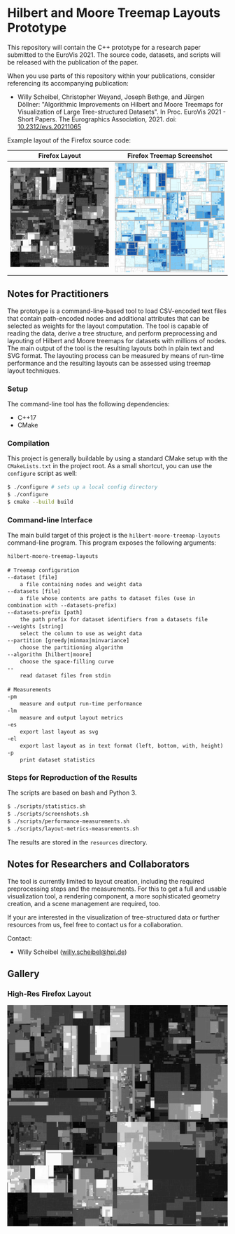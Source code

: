# Hilbert and Moore Treemap Layouts Prototype

This repository will contain the C++ prototype for a research paper submitted to the EuroVis 2021.
The source code, datasets, and scripts will be released with the publication of the paper.

When you use parts of this repository within your publications, consider referencing its accompanying publication:

* Willy Scheibel, Christopher Weyand, Joseph Bethge, and Jürgen Döllner: "Algorithmic Improvements on Hilbert and Moore Treemaps for Visualization of Large Tree-structured Datasets". In Proc. EuroVis 2021 - Short Papers. The Eurographics Association, 2021. doi: [10.2312/evs.20211065](https://doi.org/10.2312/evs.20211065)

Example layout of the Firefox source code:

Firefox Layout             |  Firefox Treemap Screenshot
:-------------------------:|:-------------------------:
![](docs/images/firefox-layout.png)  |  ![](docs/images/firefox-screenshot.png)

## Notes for Practitioners

The prototype is a command-line-based tool to load CSV-encoded text files that contain path-encoded nodes and additional attributes that can be selected as weights for the layout computation.
The tool is capable of reading the data, derive a tree structure, and perform preprocessing and layouting of Hilbert and Moore treemaps for datasets with millions of nodes.
The main output of the tool is the resulting layouts both in plain text and SVG format. The layouting process can be measured by means of run-time performance and the resulting layouts can be assessed using treemap layout techniques.

### Setup

The command-line tool has the following dependencies:

* C++17
* CMake

### Compilation

This project is generally buildable by using a standard CMake setup with the `CMakeLists.txt` in the project root.
As a small shortcut, you can use the `configure` script as well:

```bash
$ ./configure # sets up a local config directory
$ ./configure
$ cmake --build build
```

### Command-line Interface

The main build target of this project is the `hilbert-moore-treemap-layouts` command-line program.
This program exposes the following arguments:

```
hilbert-moore-treemap-layouts

# Treemap configuration
--dataset [file]
    a file containing nodes and weight data
--datasets [file]
    a file whose contents are paths to dataset files (use in combination with --datasets-prefix)
--datasets-prefix [path]
    the path prefix for dataset identifiers from a datasets file
--weights [string]
    select the column to use as weight data
--partition [greedy|minmax|minvariance]
    choose the partitioning algorithm
--algorithm [hilbert|moore]
    choose the space-filling curve
--
    read dataset files from stdin

# Measurements
-pm
    measure and output run-time performance
-lm
    measure and output layout metrics
-es
    export last layout as svg
-el
    export last layout as in text format (left, bottom, with, height)
-p
    print dataset statistics
```

### Steps for Reproduction of the Results

The scripts are based on bash and Python 3.

```bash
$ ./scripts/statistics.sh
$ ./scripts/screenshots.sh
$ ./scripts/performance-measurements.sh
$ ./scripts/layout-metrics-measurements.sh
```

The results are stored in the `resources` directory.

## Notes for Researchers and Collaborators

The tool is currently limited to layout creation, including the required preprocessing steps and the measurements. For this to get a full and usable visualization tool, a rendering component, a more sophisticated geometry creation, and a scene management are required, too.

If your are interested in the visualization of tree-structured data or further resources from us, feel free to contact us for a collaboration.

Contact:
 * Willy Scheibel ([willy.scheibel@hpi.de](mailto:willy.scheibel@hpi.de))

## Gallery

### High-Res Firefox Layout

![](docs/images/firefox-layout-highres.png)
